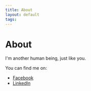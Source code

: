 ```yaml
---
title: About
layout: default
tags: 
---
```


# About

I'm another human being, just like you.

You can find me on:
* [Facebook](https://www.facebook.com/tedsanders)
* [LinkedIn](https://www.linkedin.com/in/tedsanders/)